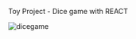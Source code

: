 Toy Project - Dice game with REACT

![dicegame](https://user-images.githubusercontent.com/81311476/210432810-3d5faf68-dfdc-48cb-8520-109720746d33.png)
